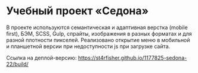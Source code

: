 # Учебный проект «Седона»

В проекте используются семантическая и адаптивная верстка (mobile first), БЭМ, SCSS, Gulp, спрайты, изображения в разных форматах и для разной плотности пикселей. 
Реализовано открытие меню в мобильной и планшетной версии при недоступности js при загрузке сайта.

Ссылка на деплой-версию: https://st4rfisher.github.io/1177825-sedona-22/build/
